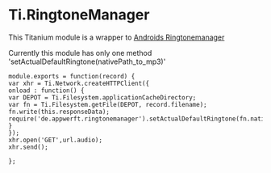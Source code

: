 Ti.RingtoneManager
==================

This Titanium module is a wrapper to [Androids Ringtonemanager](http://developer.android.com/reference/android/media/RingtoneManager.html)

Currently this module has only one method 'setActualDefaultRingtone(nativePath_to_mp3)'

<uses-permission android:name="android.permission.WRITE_SETTINGS" ></uses-permission>
<uses-permission android:name="android.permission.CHANGE_CONFIGURATION" ></uses-permission>
<uses-permission android:name="android.permission.MODIFY_AUDIO_SETTINGS" ></uses-permission>

~~~
module.exports = function(record) {
var xhr = Ti.Network.createHTTPClient({
onload : function() {
var DEPOT = Ti.Filesystem.applicationCacheDirectory;
var fn = Ti.Filesystem.getFile(DEPOT, record.filename);
fn.write(this.responseData);
require('de.appwerft.ringtonemanager').setActualDefaultRingtone(fn.nativePath);
}
});
xhr.open('GET',url.audio);
xhr.send();

};

~~~



